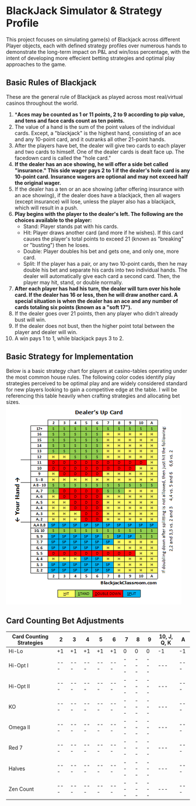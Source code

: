 # BlackJack Simulator & Strategy Profile
This project focuses on simulating game(s) of Blackjack across different Player objects, each with defined strategy profiles over numerous hands to demonstrate the long-term impact on P&L and win/loss percentage, with the intent of developing more effecient betting strategies and optimal play approaches to the game. 

## Basic Rules of Blackjack
These are the general rule of Blackjack as played across most real/virtual casinos throughout the world. <br/>

1. ***Aces may be counted as 1 or 11 points, 2 to 9 according to pip value, and tens and face cards count as ten points.**
2. The value of a hand is the sum of the point values of the individual cards. Except, a "blackjack" is the highest hand, consisting of an ace and any 10-point card, and it outranks all other 21-point hands.
3. After the players have bet, the dealer will give two cards to each player and two cards to himself. One of the dealer cards is dealt face up. The facedown card is called the "hole card."
4. **If the dealer has an ace showing, he will offer a side bet called "insurance." This side wager pays 2 to 1 if the dealer's hole card is any 10-point card. Insurance wagers are optional and may not exceed half the original wager.**
5. If the dealer has a ten or an ace showing (after offering insurance with an ace showing), if the dealer does have a blackjack, then all wagers (except insurance) will lose, unless the player also has a blackjack, which will result in a push. 
6. **Play begins with the player to the dealer's left. The following are the choices available to the player:** 
    - Stand: Player stands pat with his cards.
    - Hit: Player draws another card (and more if he wishes). If this card causes the player's total points to exceed 21 (known as  "breaking" or "busting") then he loses.
    - Double: Player doubles his bet and gets one, and only one, more card.
    - Split: If the player has a pair, or any two 10-point cards, then he may double his bet and separate his cards into two individual hands. The dealer will automatically give each card a second card. Then, the player may hit, stand, or double normally.
7. **After each player has had his turn, the dealer will turn over his hole card. If the dealer has 16 or less, then he will draw another card. A special situation is when the dealer has an ace and any number of cards totaling six points (known as a "soft 17").**
8. If the dealer goes over 21 points, then any player who didn't already bust will win.
9. If the dealer does not bust, then the higher point total between the player and dealer will win.
10. A win pays 1 to 1, while blackjack pays 3 to 2. 

## Basic Strategy for Implementation
Below is a basic strategy chart for players at casino-tables operating under the most common house rules. The following color codes identify play strategies perceived to be optimal play and are widely considered standard for new players looking to gain a competitive edge at the table. I will be referencing this table heavily when crafting strategies and allocating bet sizes.  <br/>
!['SimpleStrategy'](https://github.com/Raj9898/BlackJack_Simulator/blob/master/_misc_/Blackjack-Basic-Strategy-Chart.png) <br/> 

## Card Counting Bet Adjustments
Card Counting Strategies | 2 | 3 | 4 | 5 | 6 | 7 | 8 | 9 | 10, J, Q, K | A
--- | --- | --- | --- | --- | --- | --- | --- | --- | --- | --- 
Hi-Lo | +1 | +1 | +1 | +1 | +1 | 0 | 0 | 0 | -1 | -1 
Hi-Opt I | --- | --- | --- | --- | --- | --- | --- | --- | --- | --- 
Hi-Opt II | --- | --- | --- | --- | --- | --- | --- | --- | --- | --- 
KO | --- | --- | --- | --- | --- | --- | --- | --- | --- | --- 
Omega II | --- | --- | --- | --- | --- | --- | --- | --- | --- | --- 
Red 7 | --- | --- | --- | --- | --- | --- | --- | --- | --- | --- 
Halves | --- | --- | --- | --- | --- | --- | --- | --- | --- | --- 
Zen Count | --- | --- | --- | --- | --- | --- | --- | --- | --- | --- 
